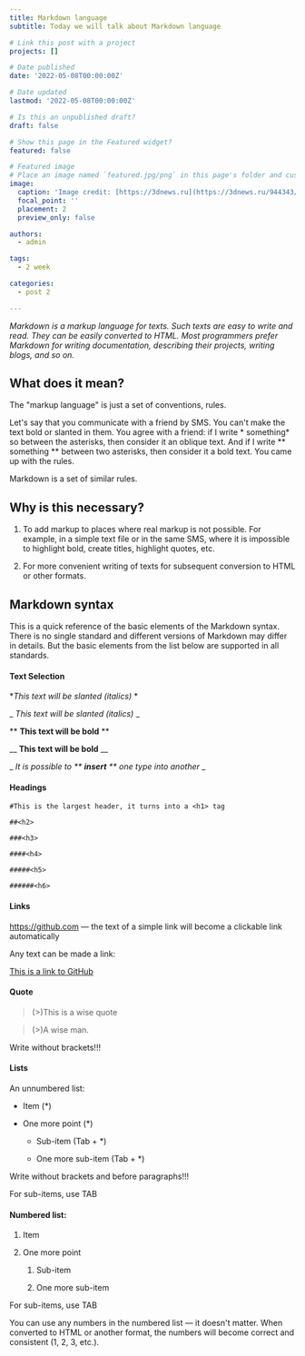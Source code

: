 ```yaml
---
title: Markdown language
subtitle: Today we will talk about Markdown language

# Link this post with a project
projects: []

# Date published
date: '2022-05-08T00:00:00Z'

# Date updated
lastmod: '2022-05-08T00:00:00Z'

# Is this an unpublished draft?
draft: false

# Show this page in the Featured widget?
featured: false

# Featured image
# Place an image named `featured.jpg/png` in this page's folder and customize its options here.
image:
  caption: 'Image credit: [https://3dnews.ru](https://3dnews.ru/944343/vishlo-krupneyshee-obnovlenie-dota-2-s-novim-geroem-monkey-king)'
  focal_point: ''
  placement: 2
  preview_only: false

authors:
  - admin

tags:
  - 2 week

categories:
  - post 2

---
```



*Markdown is a markup language for texts. Such texts are easy to write and read. They can be easily converted to HTML. Most programmers prefer Markdown for writing documentation, describing their projects, writing blogs, and so on.*

## **What does it mean?**

The "markup language" is just a set of conventions, rules.

Let's say that you communicate with a friend by SMS. You can't make the text bold or slanted in them. You agree with a friend: if I write * something* so between the asterisks, then consider it an oblique text. And if I write ** something ** between two asterisks, then consider it a bold text. You came up with the rules.

Markdown is a set of similar rules.

## **Why is this necessary?**

1. To add markup to places where real markup is not possible. For example, in a simple text file or in the same SMS, where it is impossible to highlight bold, create titles, highlight quotes, etc.

2. For more convenient writing of texts for subsequent conversion to HTML or other formats.

## **Markdown syntax**

This is a quick reference of the basic elements of the Markdown syntax. There is no single standard and different versions of Markdown may differ in details. But the basic elements from the list below are supported in all standards.

#### **Text Selection**

  **This text will be slanted (italics)*  * 

_ _This text will be slanted (italics)_ _

  ** **This text will be bold** **

__ __This text will be bold__ __

_ _It is possible to ** **insert** ** one type into another_ _


#### **Headings**

	#This is the largest header, it turns into a <h1> tag

	##<h2>

	###<h3>

	####<h4>

	#####<h5>
	
	######<h6>

#### **Links**
https://github.com — the text of a simple link will become a clickable link automatically

Any text can be made a link:

[This is a link to GitHub](https://github.com )

#### **Quote**

> (>)This is a wise quote

> (>)A wise man.

Write without brackets!!!

#### **Lists**
An unnumbered list:

* Item (*)

* One more point (*)

	* Sub-item (Tab + *)

	* One more sub-item (Tab + *)

Write without brackets and before paragraphs!!!

For sub-items, use TAB

#### **Numbered list:**

1. Item

1. One more point

	1. Sub-item

	1. One more sub-item
	
For sub-items, use TAB

You can use any numbers in the numbered list — it doesn't matter. When converted to HTML or another format, the numbers will become correct and consistent (1, 2, 3, etc.).
















